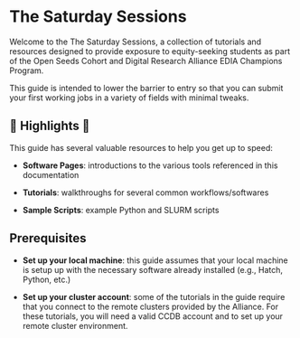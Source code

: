 # The Saturday Sessions

Welcome to the The Saturday Sessions, a collection of tutorials and resources designed to
provide exposure to equity-seeking students as part of the Open Seeds Cohort and Digital Research Alliance EDIA
Champions Program.

This guide is intended to lower the barrier to entry so that you can submit your first working jobs
in a variety of fields with minimal tweaks.

## 🌟 Highlights 🌟

This guide has several valuable resources to help you get up to speed:

- **Software Pages**: introductions to the various tools referenced in this documentation

- **Tutorials**: walkthroughs for several common workflows/softwares

- **Sample Scripts**: example Python and SLURM scripts

## Prerequisites

- **Set up your local machine**: this guide assumes that your local machine
  is setup up with the necessary software already installed (e.g., Hatch, Python, etc.)

- **Set up your cluster account**: some of the tutorials in the guide
  require that you connect to the remote clusters provided by the Alliance. For these
  tutorials, you will need a valid CCDB account and to set up your remote cluster environment.
